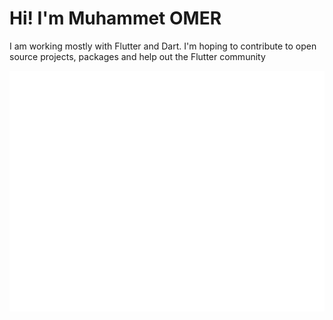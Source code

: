 # Hi! I'm Muhammet OMER
I am working mostly with Flutter and Dart. I'm hoping to contribute to open source projects, packages and help out the Flutter community

![Metrics](/github-metrics.svg)